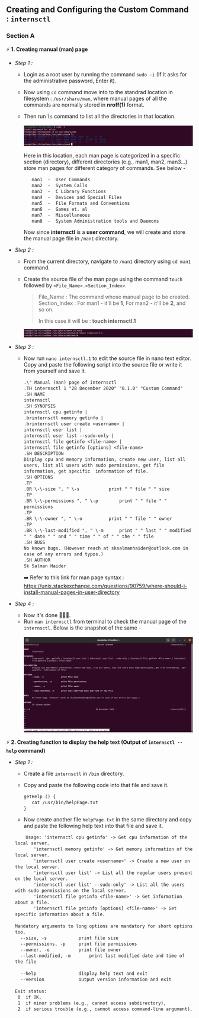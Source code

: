 ## Creating and Configuring the Custom Command : `internsctl`
### Section A
⚡ **1. Creating manual (man) page**
- *Step 1 :* 
  * Login as a root user by running the command `sudo -i` (If it asks for the administrative password, Enter it).
  * Now using `cd` command move into to the standrad location in filesystem : `/usr/share/man`, where manual pages of all the commands are normally stored in **nroff(1)** format.
  * Then run `ls` command to list all the directories in that location.\
  \
    <img src = "/images/img_1.png">
  
    Here in this location, each man page is categorized in a specific section (directory), different directories (e.g., man1, man2, man3...) store man pages for different category of commands. See below -
   
     ```
        man1  -  User Commands
        man2  -  System Calls
        man3  -  C Library Functions
        man4  -  Devices and Special Files
        man5  -  File Formats and Conventions
        man6  -  Games et. al
        man7  -  Miscellaneous
        man8  -  System Administration tools and Daemons
     ```
     Now since **internsctl** is a **user command**, we will create and store the manual page file in `/man1` directory.
   
- *Step 2 :*
  * From the current directory, navigate to `/man1` directory using `cd man1` command.
  * Create the source file of the man page using the command `touch` followed by `<File_Name>.<Section_Index>`.

    > File_Name : The command whose manual page to be created.\
    > Section_Index : For man1 - it'll be **1**, For man2 - it'll be **2**, and so on.
    >
    > In this case it will be : **touch internsctl.1**
    
    <img src = "/images/img_2.png">
- *Step 3 :*    
  * Now run `nano internsctl.1` to edit the source file in nano text editor. Copy and paste the following script into the source file or write it from yourself and save it.
    ```
    .\" Manual (man) page of internsctl
    .TH internsctl 1 "28 December 2020" "0.1.0" "Custom Command"
    .SH NAME
    internsctl
    .SH SYNOPSIS
    internsctl cpu getinfo |
    .brinternsctl memory getinfo |
    .brinternsctl user create <username> |
    internsctl user list |
    internsctl user list --sudo-only |
    internsctl file getinfo <file-name> |
    internsctl file getinfo [options] <file-name> 
    .SH DESCRIPTION
    Display cpu and memory information, create new user, list all users, list all users with sudo permissions, get file information, get specific  information of file.  
    .SH OPTIONS
    .TP
    .BR \-\-size ", " \-s			print " " file " " size
    .TP
    .BR \-\-permissions ", " \-p		print " " file " " permissions
    .TP
    .BR \-\-owner ", " \-o			print " " file " " owner
    .TP
    .BR \-\-last-modified ", " \-m		print " " last " " modified " " date " " and " " time " " of " " the " " file
    .SH BUGS
    No known bugs. (However reach at sksalmanhaider@outlook.com in case of any errors and typos.)
    .SH AUTHOR
    Sk Salman Haider
    ```
    ➡️ Refer to this link for man page syntax : https://unix.stackexchange.com/questions/90759/where-should-i-install-manual-pages-in-user-directory
    
- *Step 4 :*
  * Now it's done 🎉🔥🤩.
  * Run `man internsctl` from terminal to check the manual page of the `internsctl`. Below is the snapshot of the same -\
  \
    <img src = "/images/img_3.png">

⚡ **2. Creating function to display the help text (Output of `internsctl --help` command)**
  - *Step 1 :* 
    * Create a file `internsctl` in `/bin` directory.
    * Copy and paste the following code into that file and save it.
    
      ```
      getHelp () {
	     cat /usr/bin/helpPage.txt
      }
      ```
    * Now create another file `helpPage.txt` in the same directory and copy and paste the following help text into that file and save it.
    
    ```
    	Usage: 'internsctl cpu getinfo' -> Get cpu information of the local server.
	       'internsctl memory getinfo' -> Get memory information of the local server.
	       'internsctl user create <username>' -> Create a new user on the local server.
	       'internsctl user list' -> List all the regular users present on the local server.
	       'internsctl user list' --sudo-only' -> List all the users with sudo permissions on the local server.
	       'internsctl file getinfo <file-name>' -> Get information about a file.
	       'internsctl file getinfo [options] <file-name>' -> Get specific information about a file.

	Mandatory arguments to long options are mandatory for short options too.
	  --size, -s			print file size
	  --permissions, -p		print file permissions
	  --owner, -o			print file owner
	  --last-modified, -m		print last modified date and time of the file

	  --help     			display help text and exit
	  --version  			output version information and exit

	Exit status:
	 0  if OK,
	 1  if minor problems (e.g., cannot access subdirectory),
	 2  if serious trouble (e.g., cannot access command-line argument).
   ```
    
    
